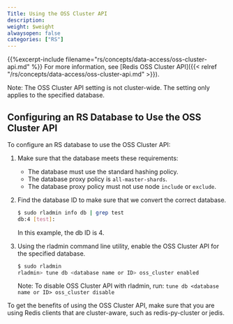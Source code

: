 ```yaml
---
Title: Using the OSS Cluster API
description: 
weight: $weight
alwaysopen: false
categories: ["RS"]
---
```

{{%excerpt-include filename="rs/concepts/data-access/oss-cluster-api.md" %}} 
For more information, see [Redis OSS Cluster API]({{< relref "/rs/concepts/data-access/oss-cluster-api.md" >}}).

Note: The OSS Cluster API setting is not cluster-wide. 
The setting only applies to the specified database.

## Configuring an RS Database to Use the OSS Cluster API

To configure an RS database to use the OSS Cluster API:

1. Make sure that the database meets these requirements:
    - The database must use the standard hashing policy.
    - The database proxy policy is `all-master-shards`.
    - The database proxy policy must not use node `include` or `exclude`.
1. Find the database ID to make sure that we convert the correct database.

    ```sh
    $ sudo rladmin info db | grep test
    db:4 [test]:
    ```

    In this example, the db ID is 4.

1. Using the rladmin command line utility, enable the OSS Cluster API 
for the specified database.

    ```sh
    $ sudo rladmin
    rladmin> tune db <database name or ID> oss_cluster enabled
    ```

    Note: To disable OSS Cluster API with rladmin, run: `tune db <database name or ID> oss_cluster disable`

To get the benefits of using the OSS Cluster API, make sure that you are using 
Redis clients that are cluster-aware, such as redis-py-cluster or jedis.

